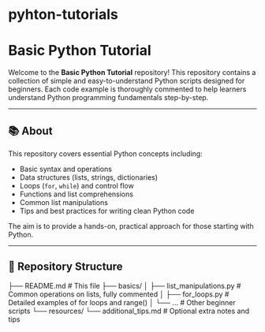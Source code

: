 # pyhton-tutorials
# Basic Python Tutorial

Welcome to the **Basic Python Tutorial** repository! This repository contains a collection of simple and easy-to-understand Python scripts designed for beginners. Each code example is thoroughly commented to help learners understand Python programming fundamentals step-by-step.

---

## 📚 About

This repository covers essential Python concepts including:

- Basic syntax and operations
- Data structures (lists, strings, dictionaries)
- Loops (`for`, `while`) and control flow
- Functions and list comprehensions
- Common list manipulations
- Tips and best practices for writing clean Python code

The aim is to provide a hands-on, practical approach for those starting with Python.

---

## 📁 Repository Structure
├── README.md # This file
├── basics/
│ ├── list_manipulations.py # Common operations on lists, fully commented
│ ├── for_loops.py # Detailed examples of for loops and range()
│ └── ... # Other beginner scripts
└── resources/
└── additional_tips.md # Optional extra notes and tips
